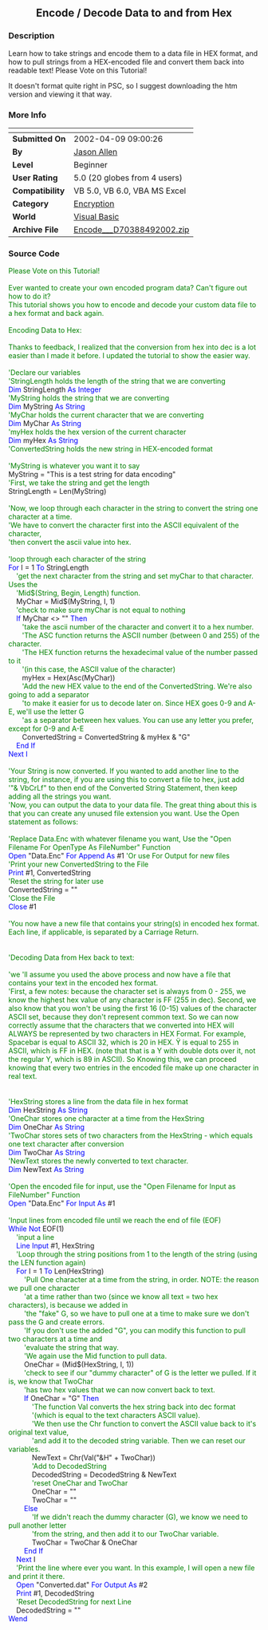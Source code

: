 ﻿<div align="center">

## Encode / Decode Data to and from Hex


</div>

### Description

Learn how to take strings and encode them to a data file in HEX format, and how to pull strings from a HEX-encoded file and convert them back into readable text! Please Vote on this Tutorial!

It doesn't format quite right in PSC, so I suggest downloading the htm version and viewing it that way.
 
### More Info
 


<span>             |<span>
---                |---
**Submitted On**   |2002-04-09 09:00:26
**By**             |[Jason Allen](https://github.com/Planet-Source-Code/PSCIndex/blob/master/ByAuthor/jason-allen.md)
**Level**          |Beginner
**User Rating**    |5.0 (20 globes from 4 users)
**Compatibility**  |VB 5\.0, VB 6\.0, VBA MS Excel
**Category**       |[Encryption](https://github.com/Planet-Source-Code/PSCIndex/blob/master/ByCategory/encryption__1-48.md)
**World**          |[Visual Basic](https://github.com/Planet-Source-Code/PSCIndex/blob/master/ByWorld/visual-basic.md)
**Archive File**   |[Encode\_\_\_D70388492002\.zip](https://github.com/Planet-Source-Code/jason-allen-encode-decode-data-to-and-from-hex__1-33611/archive/master.zip)





### Source Code

<Html><Head><Title>Encoding & Decoding in HEX Tutorial</title></head>
<body>
<font color=green>Please Vote on this Tutorial!<br><br>
Ever wanted to create your own encoded program data? Can't figure out how to do it? <br>This tutorial shows you how to encode and decode your custom data file to a hex format and back again.<br><br>
Encoding Data to Hex:<br><br>
Thanks to feedback, I realized that the conversion from hex into dec is a lot easier than I made it before. I updated the tutorial to show the easier way.<br><br>
'Declare our variables<br>
'StringLength holds the length of the string that we are converting<br></font>
<font color=blue>Dim</font> StringLength <font color=blue>As Integer<br></font>
<font color=green>'MyString holds the string that we are converting<br></font>
<font color=blue>Dim</font> MyString <font color=blue>As String<br></font>
<font color=green>'MyChar holds the current character that we are converting<br></font>
<font color=blue>Dim</font> MyChar <font color=blue>As String<br></font>
<font color=green>'myHex holds the hex version of the current character<br></font>
<font color=blue>Dim</font> myHex <font color=blue>As String<br></font>
<font color=green>'ConvertedString holds the new string in HEX-encoded format<br><br>
'MyString is whatever you want it to say<br></font>
MyString = "This is a test string for data encoding"<br>
<font color=green>'First, we take the string and get the length<br></font>
StringLength = Len(MyString)<br><br>
<font color=green>
'Now, we loop through each character in the string to convert the string one character at a time.<br>
'We have to convert the character first into the ASCII equivalent of the character,<br>
'then convert the ascii value into hex.<br><br>
'loop through each character of the string<br></font>
<font color=blue>For</font> I = 1 <font color=blue>To</font> StringLength<br>
&nbsp&nbsp&nbsp&nbsp<font color=green>'get the next character from the string and set myChar to that character. Uses the<br>
&nbsp&nbsp&nbsp&nbsp'Mid$(String, Begin, Length) function.<br></font>
&nbsp&nbsp&nbsp&nbspMyChar = Mid$(MyString, I, 1)<br>
&nbsp&nbsp&nbsp&nbsp<font color=green>'check to make sure myChar is not equal to nothing<br></font>
&nbsp&nbsp&nbsp&nbsp<font color=blue>If</font> MyChar <> "" <font color=blue>Then</font><br>
&nbsp&nbsp&nbsp&nbsp&nbsp&nbsp&nbsp<font color=green>'take the ascii number of the character and convert it to a hex number.<br>
&nbsp&nbsp&nbsp&nbsp&nbsp&nbsp&nbsp'The ASC function returns the ASCII number (between 0 and 255) of the character.<br>
&nbsp&nbsp&nbsp&nbsp&nbsp&nbsp&nbsp'The HEX function returns the hexadecimal value of the number passed to it<br>
&nbsp&nbsp&nbsp&nbsp&nbsp&nbsp&nbsp'(in this case, the ASCII value of the character)<br></font>
&nbsp&nbsp&nbsp&nbsp&nbsp&nbsp&nbspmyHex = Hex(Asc(MyChar))<br>
&nbsp&nbsp&nbsp&nbsp&nbsp&nbsp&nbsp<font color=green>'Add the new HEX value to the end of the ConvertedString. We're also going to add a separator<br>
&nbsp&nbsp&nbsp&nbsp&nbsp&nbsp&nbsp'to make it easier for us to decode later on. Since HEX goes 0-9 and A-E, we'll use the letter G<br>
&nbsp&nbsp&nbsp&nbsp&nbsp&nbsp&nbsp'as a separator between hex values. You can use any letter you prefer, except for 0-9 and A-E<br></font>
&nbsp&nbsp&nbsp&nbsp&nbsp&nbsp&nbspConvertedString = ConvertedString & myHex & "G"<br>
&nbsp&nbsp&nbsp&nbsp<font color=blue>End If<br>
Next I<br><br></font>
<font color=green>'Your String is now converted. If you wanted to add another line to the string, for instance, if you are using this to convert a file to hex, just add <br>'"& VbCrLf" to then end of the Converted String Statement, then keep adding all the strings you want.<br>
'Now, you can output the data to your data file. The great thing about this is that you can create any unused file extension you want. Use the Open <br>statement as follows:<br><br>
'Replace Data.Enc with whatever filename you want, Use the "Open Filename For OpenType As FileNumber" Function<br></font>
<font color=blue>Open</font> "Data.Enc" <font color=blue>For Append As</font> #1 <font color=green>'Or use For Output for new files<br>
'Print your new ConvertedString to the File<br></font>
<font color=blue>Print</font> #1, ConvertedString<br>
<font color=green>'Reset the string for later use<br></font>
ConvertedString = ""<br>
<font color=green>'Close the File<br></font>
<font color=blue>Close</font> #1<br><br>
<font color=green>'You now have a new file that contains your string(s) in encoded hex format. Each line, if applicable, is separated by a Carriage Return.<br><br><Br>
'Decoding Data from Hex back to text:<br><br>
'we 'll assume you used the above process and now have a file that contains your text in the encoded hex format.<br>
'First, a few notes: because the character set is always from 0 - 255, we know the highest hex value of any character is FF (255 in dec). Second, we also know that you won't be using the first 16 (0-15) values of the character ASCII set, because they don't represent common text. So we can now correctly assume that the characters that we converted into HEX will ALWAYS be represented by two characters in HEX Format. For example, Spacebar is equal to ASCII 32, which is 20 in HEX. Ÿ is equal to 255 in ASCII, which is FF in HEX. (note that that is a Y with double dots over it, not the regular Y, which is 89 in ASCII). So Knowing this, we can proceed knowing that every two entries in the encoded file make up one character in real text.<br><br><br>
'HexString stores a line from the data file in hex format<br></font>
<font color=blue>Dim</font> HexString <font color=blue>As String<br></font>
<font color=green>'OneChar stores one character at a time from the HexString<br></font>
<font color=blue>Dim</font> OneChar <font color=blue>As String<br></font>
<font color=green>'TwoChar stores sets of two characters from the HexString - which equals one text character after conversion<br></font>
<font color=blue>Dim</font> TwoChar <font color=blue>As String<br></font>
<font color=green>'NewText stores the newly converted to text character.<br></font>
<font color=blue>Dim</font> NewText <font color=blue>As String<br><br></font>
<font color=green>'Open the encoded file for input, use the "Open Filename for Input as FileNumber" Function<br></font>
<font color=blue>Open</font> "Data.Enc" <font color=blue>For Input As</font> #1<br><br>
<font color=green>'Input lines from encoded file until we reach the end of file (EOF)<br></font>
<font color=blue>While Not</font> EOF(1)<br>
&nbsp&nbsp&nbsp&nbsp<font color=green>'input a line<br></font>
&nbsp&nbsp&nbsp&nbsp<font color=blue>Line Input</font> #1, HexString<br>
&nbsp&nbsp&nbsp&nbsp<font color=green>'Loop through the string positions from 1 to the length of the string (using the LEN function again)<br></font>
&nbsp&nbsp&nbsp&nbsp<font color=blue>For</font> I = 1 <font color=blue>To</font> Len(HexString)<br>
&nbsp&nbsp&nbsp&nbsp&nbsp&nbsp&nbsp&nbsp<font color=green>'Pull One character at a time from the string, in order. NOTE: the reason we pull one character<br>
&nbsp&nbsp&nbsp&nbsp&nbsp&nbsp&nbsp&nbsp'at a time rather than two (since we know all text = two hex characters), is because we added in<br>
&nbsp&nbsp&nbsp&nbsp&nbsp&nbsp&nbsp&nbsp'the "fake" G, so we have to pull one at a time to make sure we don't pass the G and create errors.<br>
&nbsp&nbsp&nbsp&nbsp&nbsp&nbsp&nbsp&nbsp'If you don't use the added "G", you can modify this function to pull two characters at a time and<br>
&nbsp&nbsp&nbsp&nbsp&nbsp&nbsp&nbsp&nbsp'evaluate the string that way.<br>
&nbsp&nbsp&nbsp&nbsp&nbsp&nbsp&nbsp&nbsp'We again use the Mid function to pull data.<br></font>
&nbsp&nbsp&nbsp&nbsp&nbsp&nbsp&nbsp&nbspOneChar = (Mid$(HexString, I, 1))<br>
&nbsp&nbsp&nbsp&nbsp&nbsp&nbsp&nbsp&nbsp<font color=green>'check to see if our "dummy character" of G is the letter we pulled. If it is, we know that TwoChar<br>
&nbsp&nbsp&nbsp&nbsp&nbsp&nbsp&nbsp&nbsp'has two hex values that we can now convert back to text.<br></font>
&nbsp&nbsp&nbsp&nbsp&nbsp&nbsp&nbsp&nbsp<font color=blue>If</font> OneChar = "G" <font color=blue>Then<br></font>
&nbsp&nbsp&nbsp&nbsp&nbsp&nbsp&nbsp&nbsp&nbsp&nbsp&nbsp&nbsp<font color=green>'The function Val converts the hex string back into dec format<br>
&nbsp&nbsp&nbsp&nbsp&nbsp&nbsp&nbsp&nbsp&nbsp&nbsp&nbsp&nbsp'(which is equal to the text characters ASCII value).<br>
&nbsp&nbsp&nbsp&nbsp&nbsp&nbsp&nbsp&nbsp&nbsp&nbsp&nbsp&nbsp'We then use the Chr function to convert the ASCII value back to it's original text value,<br>
&nbsp&nbsp&nbsp&nbsp&nbsp&nbsp&nbsp&nbsp&nbsp&nbsp&nbsp&nbsp'and add it to the decoded string variable. Then we can reset our variables.<br></font>
&nbsp&nbsp&nbsp&nbsp&nbsp&nbsp&nbsp&nbsp&nbsp&nbsp&nbsp&nbspNewText = Chr(Val("&H" + TwoChar))<br>
&nbsp&nbsp&nbsp&nbsp&nbsp&nbsp&nbsp&nbsp&nbsp&nbsp&nbsp&nbsp<font color=green>'Add to DecodedString<br></font>
&nbsp&nbsp&nbsp&nbsp&nbsp&nbsp&nbsp&nbsp&nbsp&nbsp&nbsp&nbspDecodedString = DecodedString & NewText<br>
&nbsp&nbsp&nbsp&nbsp&nbsp&nbsp&nbsp&nbsp&nbsp&nbsp&nbsp&nbsp<font color=green>'reset OneChar and TwoChar<br></font>
&nbsp&nbsp&nbsp&nbsp&nbsp&nbsp&nbsp&nbsp&nbsp&nbsp&nbsp&nbspOneChar = ""<br>
&nbsp&nbsp&nbsp&nbsp&nbsp&nbsp&nbsp&nbsp&nbsp&nbsp&nbsp&nbspTwoChar = ""<br>
&nbsp&nbsp&nbsp&nbsp&nbsp&nbsp&nbsp&nbsp<font color=blue>Else<br></font>
&nbsp&nbsp&nbsp&nbsp&nbsp&nbsp&nbsp&nbsp&nbsp&nbsp&nbsp&nbsp<font color=green>'If we didn't reach the dummy character (G), we know we need to pull another letter<br>
&nbsp&nbsp&nbsp&nbsp&nbsp&nbsp&nbsp&nbsp&nbsp&nbsp&nbsp&nbsp'from the string, and then add it to our TwoChar variable.<br></font>
&nbsp&nbsp&nbsp&nbsp&nbsp&nbsp&nbsp&nbsp&nbsp&nbsp&nbsp&nbspTwoChar = TwoChar & OneChar<br>
&nbsp&nbsp&nbsp&nbsp&nbsp&nbsp&nbsp&nbsp<font color=blue>End If<br></font>
&nbsp&nbsp&nbsp&nbsp<font color=blue>Next</font> I<br>
&nbsp&nbsp&nbsp&nbsp<font color=green>'Print the line where ever you want. In this example, I will open a new file and print it there.<br></font>
&nbsp&nbsp&nbsp&nbsp<font color=blue>Open</font> "Converted.dat" <font color=blue>For Output As</font> #2<br>
&nbsp&nbsp&nbsp&nbsp<font color=blue>Print</font> #1, DecodedString<br>
&nbsp&nbsp&nbsp&nbsp<font color=green>'Reset DecodedString for next Line<br></font>
&nbsp&nbsp&nbsp&nbspDecodedString = ""<br>
<font color=blue>Wend</font><br><br>
</body></html>

